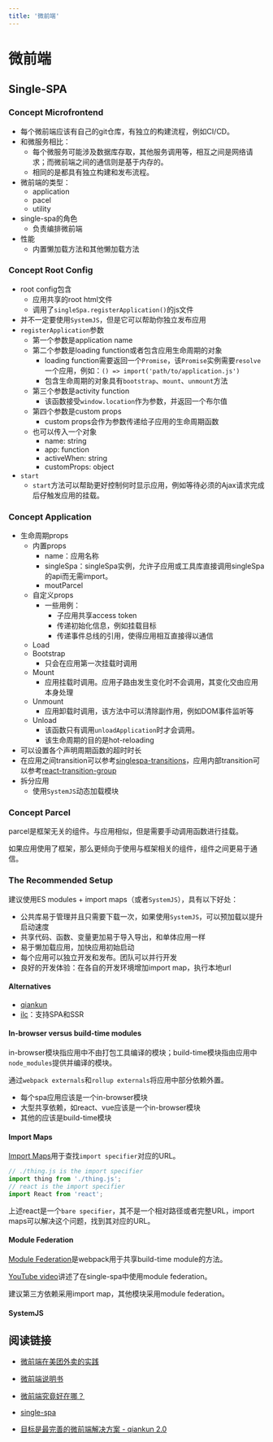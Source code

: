 ```yaml
---
title: '微前端'
---
```


# 微前端

## Single-SPA

### Concept Microfrontend

- 每个微前端应该有自己的git仓库，有独立的构建流程，例如CI/CD。
- 和微服务相比：
  - 每个微服务可能涉及数据库存取，其他服务调用等，相互之间是网络请求；而微前端之间的通信则是基于内存的。
  - 相同的是都具有独立构建和发布流程。
- 微前端的类型：
  - application
  - pacel
  - utility
- single-spa的角色
  - 负责编排微前端
- 性能
  - 内置懒加载方法和其他懒加载方法

### Concept Root Config

- root config包含
  - 应用共享的root html文件
  - 调用了`singleSpa.registerApplication()`的js文件
- 并不一定要使用`SystemJS`，但是它可以帮助你独立发布应用
- `registerApplication`参数
  - 第一个参数是application name
  - 第二个参数是loading function或者包含应用生命周期的对象
    - loading function需要返回一个`Promise`，该`Promise`实例需要`resolve`一个应用，例如：`() => import('path/to/application.js')`
    - 包含生命周期的对象具有`bootstrap`、`mount`、`unmount`方法
  - 第三个参数是activity function
    - 该函数接受`window.location`作为参数，并返回一个布尔值
  - 第四个参数是custom props
    - custom props会作为参数传递给子应用的生命周期函数
  - 也可以传入一个对象
    - name: string
    - app: function
    - activeWhen: string
    - customProps: object
- `start`
  - `start`方法可以帮助更好控制何时显示应用，例如等待必须的Ajax请求完成后仔触发应用的挂载。

### Concept Application

- 生命周期props
  - 内置props
    - name：应用名称
    - singleSpa：singleSpa实例，允许子应用或工具库直接调用singleSpa的api而无需import。
    - moutParcel
  - 自定义props
    - 一些用例：
      - 子应用共享access token
      - 传递初始化信息，例如挂载目标
      - 传递事件总线的引用，使得应用相互直接得以通信
  - Load
  - Bootstrap
    - 只会在应用第一次挂载时调用
  - Mount
    - 应用挂载时调用。应用子路由发生变化时不会调用，其变化交由应用本身处理
  - Unmount
    - 应用卸载时调用，该方法中可以清除副作用，例如DOM事件监听等
  - Unload
    - 该函数只有调用`unloadApplication`时才会调用。
    - 该生命周期的目的是hot-reloading
- 可以设置各个声明周期函数的超时时长
- 在应用之间transition可以参考[singlespa-transitions](https://github.com/frehner/singlespa-transitions)，应用内部transition可以参考[react-transition-group](https://github.com/reactjs/react-transition-group)
- 拆分应用
  - 使用`SystemJS`动态加载模块

### Concept Parcel

parcel是框架无关的组件。与应用相似，但是需要手动调用函数进行挂载。

如果应用使用了框架，那么更倾向于使用与框架相关的组件，组件之间更易于通信。

### The Recommended Setup

建议使用ES modules + import maps（或者`SystemJS`），具有以下好处：

- 公共库易于管理并且只需要下载一次，如果使用`SystemJS`，可以预加载以提升启动速度
- 共享代码、函数、变量更加易于导入导出，和单体应用一样
- 易于懒加载应用，加快应用初始启动
- 每个应用可以独立开发和发布。团队可以并行开发
- 良好的开发体验：在各自的开发环境增加import map，执行本地url

#### Alternatives

- [qiankun](https://github.com/umijs/qiankun)
- [ilc](https://github.com/namecheap/ilc)：支持SPA和SSR

#### In-browser versus build-time modules

in-browser模块指应用中不由打包工具编译的模块；build-time模块指由应用中`node_modules`提供并编译的模块。

通过`webpack externals`和`rollup externals`将应用中部分依赖外置。

- 每个spa应用应该是一个in-browser模块
- 大型共享依赖，如react、vue应该是一个in-browser模块
- 其他的应该是build-time模块

#### Import Maps

[Import Maps](https://github.com/WICG/import-maps)用于查找`import specifier`对应的URL。

```js
// ./thing.js is the import specifier
import thing from './thing.js';
// react is the import specifier
import React from 'react';
```

上述react是一个`bare specifier`，其不是一个相对路径或者完整URL，import maps可以解决这个问题，找到其对应的URL。

#### Module Federation

[Module Federation](https://dev.to/marais/webpack-5-and-module-federation-4j1i)是webpack用于共享build-time module的方法。

[YouTube video](https://www.youtube.com/watch?v=wxnwPLLIJCY)讲述了在single-spa中使用module federation。

建议第三方依赖采用import map，其他模块采用module federation。

#### SystemJS







## 阅读链接

- [微前端在美团外卖的实践](https://zhuanlan.zhihu.com/p/109548596)

- [微前端说明书](https://zhuanlan.zhihu.com/p/82051427)
- [微前端究竟好在哪？](https://www.infoq.cn/article/eak269wctZckcG3Spm2o)

- [single-spa](https://single-spa.js.org/docs/getting-started-overview)

- [目标是最完善的微前端解决方案 - qiankun 2.0](https://zhuanlan.zhihu.com/p/131022025)


